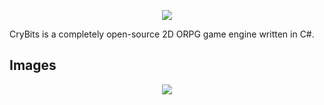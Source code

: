 <p align="center">
  <img src="http://img910.imageshack.us/img910/8273/kRm5as.png">
</p>

CryBits is a completely open-source 2D ORPG game engine written in C#. 

## Images 
<p align="center">
  <img src="https://i.ibb.co/P6CJ704/Post.jpg">
</p>
